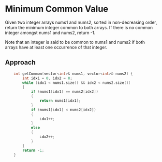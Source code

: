 # Minimum Common Value

Given two integer arrays nums1 and nums2, sorted in non-decreasing order, return the minimum integer common to both arrays. If there is no common integer amongst nums1 and nums2, return -1.

Note that an integer is said to be common to nums1 and nums2 if both arrays have at least one occurrence of that integer.

## Approach

``` C++
    int getCommon(vector<int>& nums1, vector<int>& nums2) {
        int idx1 = 0, idx2 = 0;
        while (idx1 < nums1.size() && idx2 < nums2.size())
        {
            if (nums1[idx1] == nums2[idx2])
            {
                return nums1[idx1];
            }
            if (nums1[idx1] < nums2[idx2])
            {
                idx1++;
            }
            else
            {
                idx2++;
            }
        }
        return -1;
    }
```